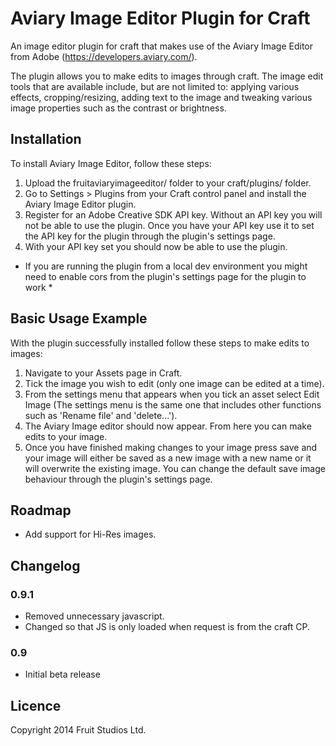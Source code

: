 # Aviary Image Editor Plugin for Craft

An image editor plugin for craft that makes use of the Aviary Image Editor from Adobe (https://developers.aviary.com/). 

The plugin allows you to make edits to images through craft. The image edit tools that are available include, but are not limited to: applying various effects, cropping/resizing, adding text to the image and tweaking various image properties such as the contrast or brightness.


## Installation

To install Aviary Image Editor, follow these steps:

1.  Upload the fruitaviaryimageeditor/ folder to your craft/plugins/ folder.
2.  Go to Settings > Plugins from your Craft control panel and install the Aviary Image Editor plugin.
3. 	Register for an Adobe Creative SDK API key. Without an API key you will not be able to use the plugin. Once you have your API key use it to set the API key for the plugin through the plugin's settings page.
4.  With your API key set you should now be able to use the plugin.

* If you are running the plugin from a local dev environment you might need to enable cors from the plugin's settings page for the plugin to work *

## Basic Usage Example

With the plugin successfully installed follow these steps to make edits to images:

1.	Navigate to your Assets page in Craft.
2.	Tick the image you wish to edit (only one image can be edited at a time).
3.	From the settings menu that appears when you tick an asset select Edit Image (The settings menu is the same one that includes other functions such as 'Rename file' and 'delete...'). 
4.	The Aviary Image editor should now appear. From here you can make edits to your image.
5.  Once you have finished making changes to your image press save and your image will either be saved as a new image with a new name or it will overwrite the existing image. You can change the default save image behaviour through the plugin's settings page.


## Roadmap

* Add support for Hi-Res images.


## Changelog

### 0.9.1

* Removed unnecessary javascript.
* Changed so that JS is only loaded when request is from the craft CP.

### 0.9

* Initial beta release


## Licence

Copyright 2014 Fruit Studios Ltd.

